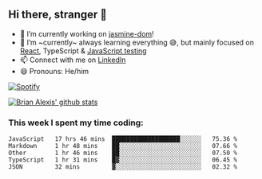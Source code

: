 ## Hi there, stranger 👋

- 🔭 I’m currently working on [jasmine-dom](https://github.com/testing-library/jasmine-dom)!
- 🌱 I’m ~currently~ always learning everything 😅, but mainly focused on [React](https://courseit.com.ar/cursos/frontend-avanzado-2020), TypeScript & [JavaScript testing](https://testingjavascript.com/)
- 📫 Connect with me on [LinkedIn](https://www.linkedin.com/in/brian-alexis/)
- 😄 Pronouns: He/him

[![Spotify](https://novatorem-nine-beige.vercel.app/api/spotify)](https://open.spotify.com/user/21ttbyunhf56rp6soqidgfk2q)

[![Brian Alexis' github stats](https://github-readme-stats-sepia-two.vercel.app/api?username=brrianalexis&show_icons=true&hide_border=true?count_private=true)](https://github.com/brrianalexis/github-readme-stats)

### This week I spent my time coding:
<!--START_SECTION:waka-->
```text
JavaScript   17 hrs 46 mins  ███████████████████░░░░░░   75.36 % 
Markdown     1 hr 48 mins    ██░░░░░░░░░░░░░░░░░░░░░░░   07.66 % 
Other        1 hr 46 mins    ██░░░░░░░░░░░░░░░░░░░░░░░   07.50 % 
TypeScript   1 hr 31 mins    █▓░░░░░░░░░░░░░░░░░░░░░░░   06.45 % 
JSON         32 mins         ▓░░░░░░░░░░░░░░░░░░░░░░░░   02.32 % 
```
<!--END_SECTION:waka-->

